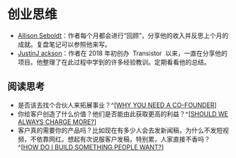 # 创业思维

- [Allison Seboldt](https://allisonseboldt.com/)：作者每个月都会进行“回顾”，分享他的收入并反思上个月的成就。复盘笔记可以参照他来写。
- [JustinJ ackson](https://justinjackson.ca/bootstrap)：作者在 2018 年初创办  Transistor  以来，一直在分享他的项目。他整理了在此过程中学到的许多经验教训。定期看看他的总结。

## 阅读思考

- 是否该去找个合伙人来拓展事业？^[[WHY YOU NEED A CO-FOUNDER](https://justinjackson.ca/cofounder)]
- 你给客户创造了什么价值？他们是否能由此获取更高的利益？^[[SHOULD WE ALWAYS CHARGE MORE?](https://justinjackson.ca/charge-more)]
- 客户真的需要你的产品吗？比如现在有多少人会去发新闻稿，为什么不发短视频，不依靠网红。想起有次说服客户发稿，特别累，人家直接不香吗？^[[HOW DO I BUILD SOMETHING PEOPLE WANT?](https://justinjackson.ca/build)]
